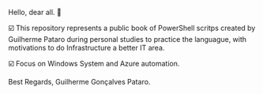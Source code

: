 Hello, dear all. 👋

☑️ This repository represents a public book of PowerShell scritps created by Guilherme Pataro during personal studies to practice the languague,
with motivations to do Infrastructure a better IT area.

☑️ Focus on Windows System and Azure automation.

Best Regards,
Guilherme Gonçalves Pataro.

